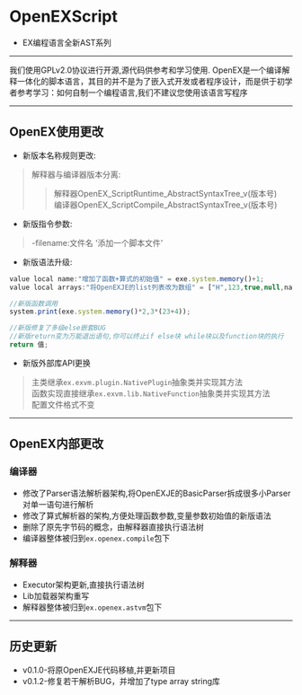 # OpenEXScript
* EX编程语言全新AST系列

<hr>

<p>我们使用GPLv2.0协议进行开源,源代码供参考和学习使用. OpenEX是一个编译解释一体化的脚本语言，其目的并不是为了嵌入式开发或者程序设计，而是供于初学者参考学习：如何自制一个编程语言,我们不建议您使用该语言写程序</p>

<hr>

## OpenEX使用更改
* 新版本名称规则更改:
> 解释器与编译器版本分离:
>> 解释器OpenEX_ScriptRuntime_AbstractSyntaxTree_v(版本号)\
>> 编译器OpenEX_ScriptCompile_AbstractSyntaxTree_v(版本号)

* 新版指令参数:
> -filename:文件名 '添加一个脚本文件'
* 新版语法升级:
```js
value local name:"增加了函数+算式的初始值" = exe.system.memory()+1;
value local arrays:"将OpenEXJE的list列表改为数组" = ["H",123,true,null,name];

//新版函数调用
system.print(exe.system.memory()*2,3*(23+4));

//新版修复了多级else嵌套BUG
//新版return变为万能退出语句,你可以终止if else块 while块以及function块的执行
return 值;
```
* 新版外部库API更换
> 主类继承<code>ex.exvm.plugin.NativePlugin</code>抽象类并实现其方法\
> 函数实现直接继承<code>ex.exvm.lib.NativeFunction</code>抽象类并实现其方法\
> 配置文件格式不变

<hr>

## OpenEX内部更改

### 编译器
* 修改了Parser语法解析器架构,将OpenEXJE的BasicParser拆成很多小Parser对单一语句进行解析
* 修改了算式解析器的架构,方便处理函数参数,变量参数初始值的新版语法
* 删除了原先字节码的概念，由解释器直接执行语法树
* 编译器整体被归到<code>ex.openex.compile</code>包下

### 解释器
* Executor架构更新,直接执行语法树
* Lib加载器架构重写
* 解释器整体被归到<code>ex.openex.astvm</code>包下

<hr>

## 历史更新

* v0.1.0-将原OpenEXJE代码移植,并更新项目
* v0.1.2-修复若干解析BUG，并增加了type array string库

